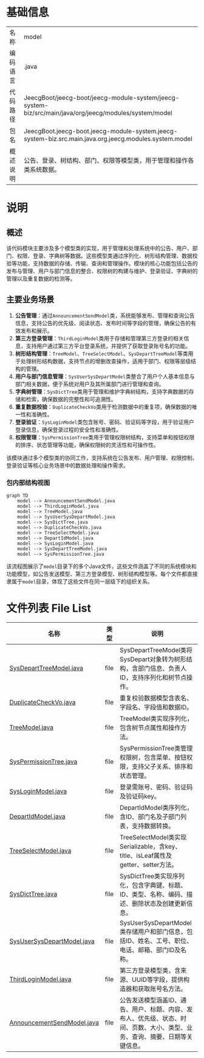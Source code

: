 # 基础信息

|      |      |
|------|------|
| 名称 | model |
| 编码语言 | .java |
| 代码路径 | JeecgBoot/jeecg-boot/jeecg-module-system/jeecg-system-biz/src/main/java/org/jeecg/modules/system/model |
| 包名 | JeecgBoot.jeecg-boot.jeecg-module-system.jeecg-system-biz.src.main.java.org.jeecg.modules.system.model |
| 概述说明 | 公告、登录、树结构、部门、权限等模型类，用于管理和操作各类系统数据。 |

# 说明

## 概述
该代码模块主要涉及多个模型类的实现，用于管理和处理系统中的公告、用户、部门、权限、登录、字典树等数据。这些模型类通过序列化、树形结构管理、数据校验等功能，支持数据的存储、传输、查询和管理操作。模块的核心功能包括公告的发布与管理、用户与部门信息的整合、权限树的构建与维护、登录验证、字典树的管理以及重复数据的检测等。

## 主要业务场景
1. **公告管理**：通过`AnnouncementSendModel`类，系统能够发布、管理和查询公告信息，支持公告的优先级、阅读状态、发布时间等字段的管理，确保公告的有效发布和展示。
2. **第三方登录管理**：`ThirdLoginModel`类用于存储和管理第三方登录的相关信息，支持用户通过第三方平台登录系统，并提供了获取登录账号名的功能。
3. **树形结构管理**：`TreeModel`、`TreeSelectModel`、`SysDepartTreeModel`等类用于处理树形结构数据，支持节点的增删改查操作，适用于部门、权限等层级结构的管理。
4. **用户与部门信息管理**：`SysUserSysDepartModel`类整合了用户个人基本信息与部门相关数据，便于系统对用户及其所属部门进行管理和查询。
5. **字典树管理**：`SysDictTree`类用于管理和维护字典树结构，支持字典数据的存储和检索，确保数据的完整性和可追溯性。
6. **重复数据校验**：`DuplicateCheckVo`类用于检测数据中的重复项，确保数据的唯一性和准确性。
7. **登录验证**：`SysLoginModel`类包含账号、密码、验证码等字段，用于验证用户登录信息，确保登录过程的安全性和准确性。
8. **权限管理**：`SysPermissionTree`类用于管理权限树结构，支持菜单和按钮权限的排序、状态管理等功能，确保权限树的灵活性和可操作性。

该模块通过多个模型类的协同工作，支持系统在公告发布、用户管理、权限控制、登录验证等核心业务场景中的数据处理和操作需求。


### 包内部结构视图

```mermaid
graph TD
    model --> AnnouncementSendModel.java
    model --> ThirdLoginModel.java
    model --> TreeModel.java
    model --> SysUserSysDepartModel.java
    model --> SysDictTree.java
    model --> DuplicateCheckVo.java
    model --> TreeSelectModel.java
    model --> DepartIdModel.java
    model --> SysLoginModel.java
    model --> SysDepartTreeModel.java
    model --> SysPermissionTree.java
```

该流程图展示了`model`目录下的多个Java文件，这些文件涵盖了不同的系统模块和功能模型，如公告发送模型、第三方登录模型、树形结构模型等。每个文件都直接隶属于`model`目录，体现了这些文件在同一层级下的组织关系。

# 文件列表 File List

| 名称   | 类型  | 说明 |
|-------|------|-------------|
| [SysDepartTreeModel.java](SysDepartTreeModel.md) | file | SysDepartTreeModel类将SysDepart对象转为树形结构，含部门信息、负责人ID，支持序列化和树节点操作。 |
| [DuplicateCheckVo.java](DuplicateCheckVo.md) | file | 重复校验数据模型含表名、字段名、字段值和数据ID。 |
| [TreeModel.java](TreeModel.md) | file | TreeModel类实现序列化，包含树节点属性和操作方法。 |
| [SysPermissionTree.java](SysPermissionTree.md) | file | SysPermissionTree类管理权限树，包含菜单、按钮权限，支持父子关系、排序和状态管理。 |
| [SysLoginModel.java](SysLoginModel.md) | file | 登录需账号、密码、验证码及验证码key。 |
| [DepartIdModel.java](DepartIdModel.md) | file | DepartIdModel类序列化，含ID、部门名及子部门列表，支持数据转换。 |
| [TreeSelectModel.java](TreeSelectModel.md) | file | TreeSelectModel类实现Serializable，含key、title、isLeaf属性及getter、setter方法。 |
| [SysDictTree.java](SysDictTree.md) | file | SysDictTree类实现序列化，包含字典键、标题、ID、类型、名称、编码、描述、删除状态及创建更新信息。 |
| [SysUserSysDepartModel.java](SysUserSysDepartModel.md) | file | SysUserSysDepartModel类存储用户和部门信息，包括ID、姓名、工号、职位、电话、邮箱、部门ID及名称。 |
| [ThirdLoginModel.java](ThirdLoginModel.md) | file | 第三方登录模型类，含来源、UUID等字段，提供构造器和获取账号名方法。 |
| [AnnouncementSendModel.java](AnnouncementSendModel.md) | file | 公告发送模型涵盖ID、通告、用户、标题、内容、发布人、优先级、状态、时间、页数、大小、类型、业务、查询、摘要、日期等关键信息。 |


